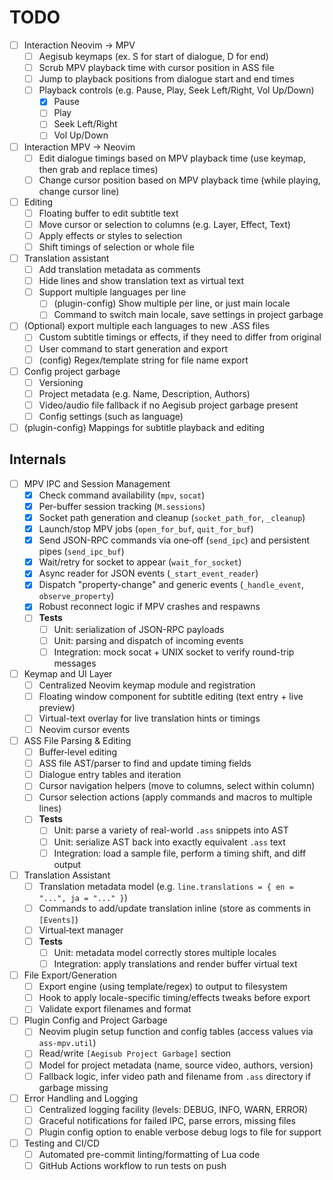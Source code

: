 # TODO

- [ ] Interaction Neovim -> MPV
    - [ ] Aegisub keymaps (ex. S for start of dialogue, D for end)
    - [ ] Scrub MPV playback time with cursor position in ASS file
    - [ ] Jump to playback positions from dialogue start and end times
    - [ ] Playback controls (e.g. Pause, Play, Seek Left/Right, Vol Up/Down)
        - [x] Pause
        - [ ] Play
        - [ ] Seek Left/Right
        - [ ] Vol Up/Down
- [ ] Interaction MPV -> Neovim
    - [ ] Edit dialogue timings based on MPV playback time (use keymap, then grab and replace times)
    - [ ] Change cursor position based on MPV playback time (while playing, change cursor line)
- [ ] Editing
    - [ ] Floating buffer to edit subtitle text
    - [ ] Move cursor or selection to columns (e.g. Layer, Effect, Text)
    - [ ] Apply effects or styles to selection
    - [ ] Shift timings of selection or whole file
- [ ] Translation assistant
    - [ ] Add translation metadata as comments
    - [ ] Hide lines and show translation text as virtual text
    - [ ] Support multiple languages per line
        - [ ] (plugin-config) Show multiple per line, or just main locale
        - [ ] Command to switch main locale, save settings in project garbage
- [ ] (Optional) export multiple each languages to new .ASS files
    - [ ] Custom subtitle timings or effects, if they need to differ from original
    - [ ] User command to start generation and export
    - [ ] (config) Regex/template string for file name export
- [ ] Config project garbage
    - [ ] Versioning
    - [ ] Project metadata (e.g. Name, Description, Authors)
    - [ ] Video/audio file fallback if no Aegisub project garbage present
    - [ ] Config settings (such as language)
- [ ] (plugin-config) Mappings for subtitle playback and editing

## Internals

- [ ] MPV IPC and Session Management
    - [x] Check command availability (`mpv`, `socat`)
    - [x] Per-buffer session tracking (`M.sessions`)
    - [x] Socket path generation and cleanup (`socket_path_for`, `_cleanup`)
    - [x] Launch/stop MPV jobs (`open_for_buf`, `quit_for_buf`)
    - [x] Send JSON-RPC commands via one‐off (`send_ipc`) and persistent pipes (`send_ipc_buf`)
    - [x] Wait/retry for socket to appear (`wait_for_socket`)
    - [x] Async reader for JSON events (`_start_event_reader`)
    - [x] Dispatch "property-change" and generic events (`_handle_event`, `observe_property`)
    - [x] Robust reconnect logic if MPV crashes and respawns
    - [ ] **Tests**
        - [ ] Unit: serialization of JSON-RPC payloads  
        - [ ] Unit: parsing and dispatch of incoming events  
        - [ ] Integration: mock socat + UNIX socket to verify round-trip messages 
- [ ] Keymap and UI Layer
    - [ ] Centralized Neovim keymap module and registration
    - [ ] Floating window component for subtitle editing (text entry + live preview)
    - [ ] Virtual-text overlay for live translation hints or timings
    - [ ] Neovim cursor events
- [ ] ASS File Parsing & Editing
    - [ ] Buffer‐level editing
    - [ ] ASS file AST/parser to find and update timing fields
    - [ ] Dialogue entry tables and iteration
    - [ ] Cursor navigation helpers (move to columns, select within column)
    - [ ] Cursor selection actions (apply commands and macros to multiple lines)
    - [ ] **Tests**
        - [ ] Unit: parse a variety of real-world `.ass` snippets into AST
        - [ ] Unit: serialize AST back into exactly equivalent `.ass` text
        - [ ] Integration: load a sample file, perform a timing shift, and diff output
- [ ] Translation Assistant
    - [ ] Translation metadata model (e.g. `line.translations = { en = "...", ja = "..." }`)
    - [ ] Commands to add/update translation inline (store as comments in `[Events]`)
    - [ ] Virtual‐text manager
    - [ ] **Tests**
        - [ ] Unit: metadata model correctly stores multiple locales
        - [ ] Integration: apply translations and render buffer virtual text
- [ ] File Export/Generation
    - [ ] Export engine (using template/regex) to output to filesystem
    - [ ] Hook to apply locale-specific timing/effects tweaks before export
    - [ ] Validate export filenames and format
- [ ] Plugin Config and Project Garbage
    - [ ] Neovim plugin setup function and config tables (access values via `ass-mpv.util`)
    - [ ] Read/write `[Aegisub Project Garbage]` section
    - [ ] Model for project metadata (name, source video, authors, version)
    - [ ] Fallback logic, infer video path and filename from `.ass` directory if garbage missing
- [ ] Error Handling and Logging
    - [ ] Centralized logging facility (levels: DEBUG, INFO, WARN, ERROR)
    - [ ] Graceful notifications for failed IPC, parse errors, missing files
    - [ ] Plugin config option to enable verbose debug logs to file for support
- [ ] Testing and CI/CD
    - [ ] Automated pre-commit linting/formatting of Lua code
    - [ ] GitHub Actions workflow to run tests on push
